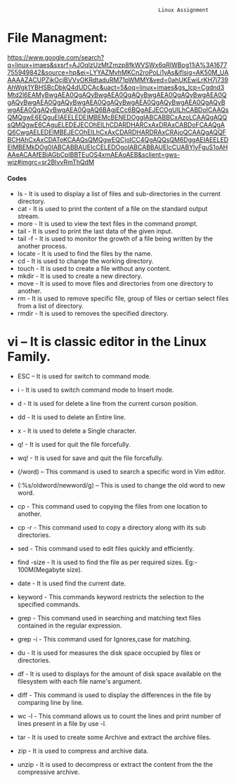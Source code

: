                                                     Linux Assignment

# File Managment:

https://www.google.com/search?q=linux+imaes&sxsrf=AJOqlzUzMtZmzp8fkWVSWx6qRIWBog11iA%3A1677755949842&source=hp&ei=LYYAZMvhMKCn2roPoLi1yAs&iflsig=AK50M_UAAAAAZACUPZjkOcjBVVvOKRdtaduRM71pWMMY&ved=0ahUKEwiLrKH7j739AhWgk1YBHSBcDbkQ4dUDCAc&uact=5&oq=linux+imaes&gs_lcp=Cgdnd3Mtd2l6EAMyBwgAEA0QgAQyBwgAEA0QgAQyBwgAEA0QgAQyBwgAEA0QgAQyBwgAEA0QgAQyBwgAEA0QgAQyBwgAEA0QgAQyBwgAEA0QgAQyBwgAEA0QgAQyBwgAEA0QgAQ6BAgjECc6BQgAEJECOgUILhCABDoICAAQsQMQgwE6EQguEIAEELEDEIMBEMcBENEDOggIABCABBCxAzoLCAAQgAQQsQMQgwE6CAguELEDEJECOhEILhCDARDHARCxAxDRAxCABDoFCAAQgAQ6CwgAELEDEIMBEJECOhEILhCxAxCDARDHARDRAxCRAjoQCAAQgAQQFBCHAhCxAxCDAToKCAAQsQMQgwEQCjoICC4QgAQQsQM6DggAEIAEELEDEIMBEMkDOg0IABCABBAUEIcCELEDOgoIABCABBAUEIcCUABYlyFguS1oAHAAeACAAfEBiAGbCpIBBTEuOS4xmAEAoAEB&sclient=gws-wiz#imgrc=sr2BIvvRmThQdM

#### Codes

   - ls        -  It is used to display a list of files and sub-directories in the current directory.
   - cat       -  It is used to print the content of a file on the standard output stream.
   - more      -  It is used to view the text files in the command prompt.
   - tail      -  It is used to print the last data of the given input.
   - tail -f   -  It is used to monitor the growth of a file being written by the another process.
   - locate    -  It is used to find the files by the name.
   - cd        -  It is used to change the working directory.
   - touch     -  It is used to create a file without any content.
   - mkdir     -  It is used to create a new directory.
   - move      -  It is used to move files and directories from one directory to another.
   - rm        -  It is used to remove specific file, group of files or certian select files from a list of directory.
   - rmdir     - It is used to removes the specified directory.


#  vi      – It is classic editor in the Linux Family.
   -  ESC  – It is used for switch to command mode.
   -  i    - It is used to switch command mode to Insert mode.
   -  d    - It is used for delete a line from the current curson position.
   -  dd   - It is used to delete an Entire line.
   -  x    - It is used to delete a Single character.   
   -  q!   - It is used for quit the file forcefully.
   -  wq!  - It is used for save and quit the file forcefully.

   - (/word)  – This command is used to search a specific word in Vim editor.
   - (:%s/oldword/newword/g) – This is used to change the old word to new word.

   - cp      - This command used to copying the files from one location to another.
   - cp -r  - This command used to copy a directory along with its sub directories.
   - sed    - This command used to edit files quickly and efficiently.
   - find -size - It is used to find the file as per required sizes. Eg:- 100M(Megabyte size).
   - date   -  It is used find the current date.
   - keyword - This commands keyword restricts the selection to the specified commands.
   - grep - This command used in searching and matching text files contained in the regular expression.
   - grep -i - This command used for Ignores,case for matching.
   - du   -  It is used for measures the disk space occupied by files or directories.
   - df   - It is used to displays for the amount of disk space available on the filesystem with each file name's argument.
   - diff - This command is used to display the differences in the file by comparing line by line. 
   - wc -l - This command allows us to count the lines and print number of lines present in a file by use -l.
   - tar  - It is used to create some Archive and extract the archive files.
   - zip -  It is used to  compress and archive data.
   - unzip - It is used to decompress or extract the content from the the compressive archive.









